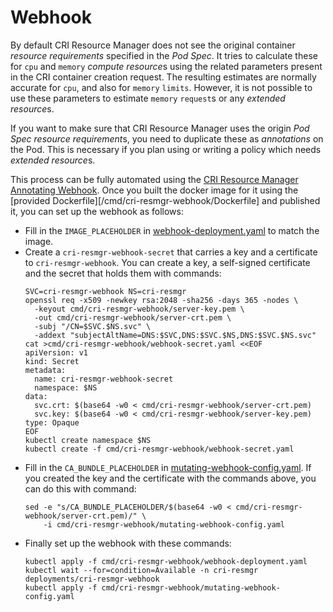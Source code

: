 # Webhook

By default CRI Resource Manager does not see the original container *resource
requirements* specified in the *Pod Spec*. It tries to calculate these for `cpu`
and `memory` *compute resource*s using the related parameters present in the
CRI container creation request. The resulting estimates are normally accurate
for `cpu`, and also for `memory` `limits`. However, it is not possible to use
these parameters to estimate `memory` `request`s or any *extended resource*s.

If you want to make sure that CRI Resource Manager uses the origin *Pod Spec*
*resource requirement*s, you need to duplicate these as *annotations* on the Pod.
This is necessary if you plan using or writing a policy which needs *extended
resource*s.

This process can be fully automated using the [CRI Resource Manager Annotating
Webhook](/cmd/cri-resmgr-webhook). Once you built the docker image for it using
the [provided Dockerfile][/cmd/cri-resmgr-webhook/Dockerfile] and published it,
you can set up the webhook as follows:
- Fill in the `IMAGE_PLACEHOLDER` in [webhook-deployment.yaml](/cmd/cri-resmgr-webhook/webhook-deployment.yaml) to match the image.
- Create a `cri-resmgr-webhook-secret` that carries a key and a certificate to `cri-resmgr-webhook`. You can create a key, a self-signed certificate and the secret that holds them with commands:
  ```
  SVC=cri-resmgr-webhook NS=cri-resmgr
  openssl req -x509 -newkey rsa:2048 -sha256 -days 365 -nodes \
    -keyout cmd/cri-resmgr-webhook/server-key.pem \
    -out cmd/cri-resmgr-webhook/server-crt.pem \
    -subj "/CN=$SVC.$NS.svc" \
    -addext "subjectAltName=DNS:$SVC,DNS:$SVC.$NS,DNS:$SVC.$NS.svc"
  cat >cmd/cri-resmgr-webhook/webhook-secret.yaml <<EOF
  apiVersion: v1
  kind: Secret
  metadata:
    name: cri-resmgr-webhook-secret
    namespace: $NS
  data:
    svc.crt: $(base64 -w0 < cmd/cri-resmgr-webhook/server-crt.pem)
    svc.key: $(base64 -w0 < cmd/cri-resmgr-webhook/server-key.pem)
  type: Opaque
  EOF
  kubectl create namespace $NS
  kubectl create -f cmd/cri-resmgr-webhook/webhook-secret.yaml
  ```
- Fill in the `CA_BUNDLE_PLACEHOLDER` in [mutating-webhook-config.yaml](/cmd/cri-resmgr-webhook/mutating-webhook-config.yaml).
  If you created the key and the certificate with the commands above,
  you can do this with command:
  ```
  sed -e "s/CA_BUNDLE_PLACEHOLDER/$(base64 -w0 < cmd/cri-resmgr-webhook/server-crt.pem)/" \
      -i cmd/cri-resmgr-webhook/mutating-webhook-config.yaml
  ```
- Finally set up the webhook with these commands:
  ```
  kubectl apply -f cmd/cri-resmgr-webhook/webhook-deployment.yaml
  kubectl wait --for=condition=Available -n cri-resmgr deployments/cri-resmgr-webhook
  kubectl apply -f cmd/cri-resmgr-webhook/mutating-webhook-config.yaml
  ```
